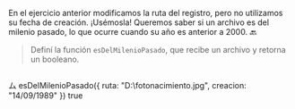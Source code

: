 En el ejercicio anterior modificamos la ruta del registro, pero no utilizamos su fecha de creación. ¡Usémosla! Queremos saber si un archivo es del milenio pasado, lo que ocurre cuando su año es anterior a 2000. :back:

> Definí la función `esDelMilenioPasado`, que recibe un archivo y retorna un booleano.

> ```javascript
ム esDelMilenioPasado({ ruta: "D:\fotonacimiento.jpg", creacion: "14/09/1989" })
true
```
